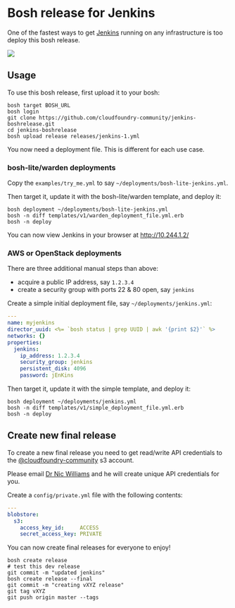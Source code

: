 # Bosh release for Jenkins

One of the fastest ways to get [Jenkins](http://jenkins-ci.org/) running on any infrastructure is too deploy this bosh release.

<img src="https://www.evernote.com/shard/s3/sh/7b72031f-d254-4d4a-b90c-56636020f25c/177fbe83e857be5fca8d306cfb4aa88a/deep/0/Dashboard%20%5BJenkins%5D.png" />

## Usage

To use this bosh release, first upload it to your bosh:

```
bosh target BOSH_URL
bosh login
git clone https://github.com/cloudfoundry-community/jenkins-boshrelease.git
cd jenkins-boshrelease
bosh upload release releases/jenkins-1.yml
```

You now need a deployment file. This is different for each use case.

### bosh-lite/warden deployments

Copy the `examples/try_me.yml` to say `~/deployments/bosh-lite-jenkins.yml`.

Then target it, update it with the bosh-lite/warden template, and deploy it:

```
bosh deployment ~/deployments/bosh-lite-jenkins.yml
bosh -n diff templates/v1/warden_deployment_file.yml.erb
bosh -n deploy
```

You can now view Jenkins in your browser at http://10.244.1.2/

### AWS or OpenStack deployments

There are three additional manual steps than above:

* acquire a public IP address, say `1.2.3.4`
* create a security group with ports 22 & 80 open, say `jenkins`

Create a simple initial deployment file, say `~/deployments/jenkins.yml`:

``` yaml
---
name: myjenkins
director_uuid: <%= `bosh status | grep UUID | awk '{print $2}'` %>
networks: {}
properties:
  jenkins:
    ip_address: 1.2.3.4
    security_group: jenkins
    persistent_disk: 4096
    password: jEnKins
```


Then target it, update it with the simple template, and deploy it:

```
bosh deployment ~/deployments/jenkins.yml
bosh -n diff templates/v1/simple_deployment_file.yml.erb
bosh -n deploy
```


## Create new final release

To create a new final release you need to get read/write API credentials to the [@cloudfoundry-community](https://github.com/cloudfoundry-community) s3 account.

Please email [Dr Nic Williams](mailto:&#x64;&#x72;&#x6E;&#x69;&#x63;&#x77;&#x69;&#x6C;&#x6C;&#x69;&#x61;&#x6D;&#x73;&#x40;&#x67;&#x6D;&#x61;&#x69;&#x6C;&#x2E;&#x63;&#x6F;&#x6D;) and he will create unique API credentials for you.

Create a `config/private.yml` file with the following contents:

``` yaml
---
blobstore:
  s3:
    access_key_id:     ACCESS
    secret_access_key: PRIVATE
```

You can now create final releases for everyone to enjoy!

```
bosh create release
# test this dev release
git commit -m "updated jenkins"
bosh create release --final
git commit -m "creating vXYZ release"
git tag vXYZ
git push origin master --tags
```

